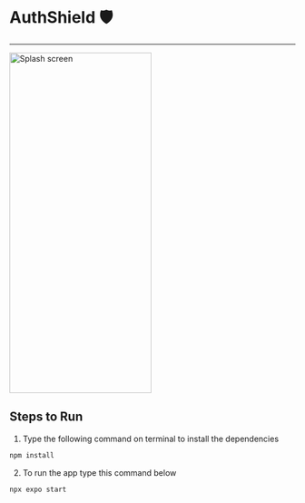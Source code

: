 # AuthShield 🛡️
<hr>
<div>
  <img src="https://i.postimg.cc/fLnLN8fn/Whats-App-Image-2024-11-12-at-19-40-54-95bc6c0d.jpg" width="250px" height="600px" alt="Splash screen">
</div>

## Steps to Run
1. Type the following command on terminal to install the dependencies
```bash
npm install
```
2. To run the app type this command below
```bash
npx expo start
```
